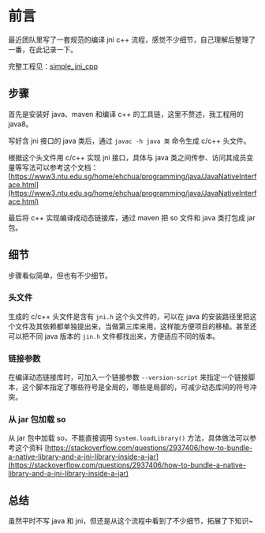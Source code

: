# 前言

最近团队里写了一套规范的编译 jni c++ 流程，感觉不少细节，自己理解后整理了一番，在此记录一下。

完整工程见：[simple_jni_cpp](https://github.com/Xiaoccer/simple_jni_cpp)

## 步骤

首先是安装好 java、maven 和编译 c++ 的工具链，这里不赘述，我工程用的 java8。

写好含 jni 接口的 java 类后，通过 `javac -h java 类` 命令生成 c/c++ 头文件。

根据这个头文件用 c/c++ 实现 jni 接口，具体与 java 类之间传参、访问其成员变量等写法可以参考这个文档： [https://www3.ntu.edu.sg/home/ehchua/programming/java/JavaNativeInterface.html](https://www3.ntu.edu.sg/home/ehchua/programming/java/JavaNativeInterface.html)

最后将 c++ 实现编译成动态链接库，通过 maven 把 so 文件和 java 类打包成 jar 包。

## 细节

步骤看似简单，但也有不少细节。

### 头文件

生成的 c/c++ 头文件是含有 `jni.h` 这个头文件的，可以在 java 的安装路径里把这个文件及其依赖都单独提出来，当做第三库来用，这样能方便项目的移植。甚至还可以把不同 java 版本的 `jin.h` 文件都找出来，方便适应不同的版本。

### 链接参数

在编译动态链接库时，可加入一个链接参数 `--version-script` 来指定一个链接脚本，这个脚本指定了哪些符号是全局的，哪些是局部的，可减少动态库间的符号冲突。

### 从 jar 包加载 so

从 jar 包中加载 so，不能直接调用 `System.loadLibrary()` 方法，具体做法可以参考这个资料 [https://stackoverflow.com/questions/2937406/how-to-bundle-a-native-library-and-a-jni-library-inside-a-jar](https://stackoverflow.com/questions/2937406/how-to-bundle-a-native-library-and-a-jni-library-inside-a-jar)

## 总结

虽然平时不写 java 和 jni，但还是从这个流程中看到了不少细节，拓展了下知识~
